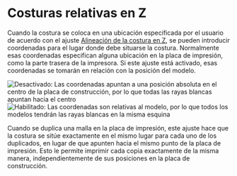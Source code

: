 Costuras relativas en Z
====
Cuando la costura se coloca en una ubicación especificada por el usuario de acuerdo con el ajuste [Alineación de la costura en Z](z_seam_type.md), se pueden introducir coordenadas para el lugar donde debe situarse la costura. Normalmente esas coordenadas especifican alguna ubicación en la placa de impresión, como la parte trasera de la impresora. Si este ajuste está activado, esas coordenadas se tomarán en relación con la posición del modelo.

<!--screenshot {
"image_path": "z_seam_relative_disabled.png",
"models": [
    {
        "script": "rod_holder.scad",
        "transformation": ["translateX(-30)", "translateY(-20)"]
    },
    {
        "script": "rod_holder.scad",
        "transformation": ["translateX(30)", "translateY(-20)"]
    },
    {
        "script": "rod_holder.scad",
        "transformation": ["translateX(30)", "translateY(20)"]
    },
    {
        "script": "rod_holder.scad",
        "transformation": ["translateX(-30)", "translateY(20)"]
    },
    {
        "script": "cylinder.scad",
        "transformation": ["scale(0.25)"]
    }
],
"camera_position": [0, 0, 250],
"settings": {
    "z_seam_type": "back",
    "z_seam_x": 500,
    "z_seam_y": 500,
    "z_seam_relative": false
},
"colours": 64
}-->
<!--screenshot {
"image_path": "z_seam_relative_enabled.png",
"models": [
    {
        "script": "rod_holder.scad",
        "transformation": ["translateX(-30)", "translateY(-20)"]
    },
    {
        "script": "rod_holder.scad",
        "transformation": ["translateX(30)", "translateY(-20)"]
    },
    {
        "script": "rod_holder.scad",
        "transformation": ["translateX(30)", "translateY(20)"]
    },
    {
        "script": "rod_holder.scad",
        "transformation": ["translateX(-30)", "translateY(20)"]
    },
    {
        "script": "cylinder.scad",
        "transformation": ["scale(0.25)"]
    }
],
"camera_position": [0, 0, 250],
"settings": {
    "z_seam_type": "back",
    "z_seam_x": 500,
    "z_seam_y": 500,
    "z_seam_relative": true
},
"colours": 64
}-->
![Desactivado: Las coordenadas apuntan a una posición absoluta en el centro de la placa de construcción, por lo que todas las rayas blancas apuntan hacia el centro](../images/z_seam_relative_disabled.png)
![Habilitado: Las coordenadas son relativas al modelo, por lo que todos los modelos tendrán las rayas blancas en la misma esquina](../images/z_seam_relative_enabled.png)

Cuando se duplica una malla en la placa de impresión, este ajuste hace que la costura se sitúe exactamente en el mismo lugar para cada uno de los duplicados, en lugar de que apunten hacia el mismo punto de la placa de impresión. Esto le permite imprimir cada copia exactamente de la misma manera, independientemente de sus posiciones en la placa de construcción.